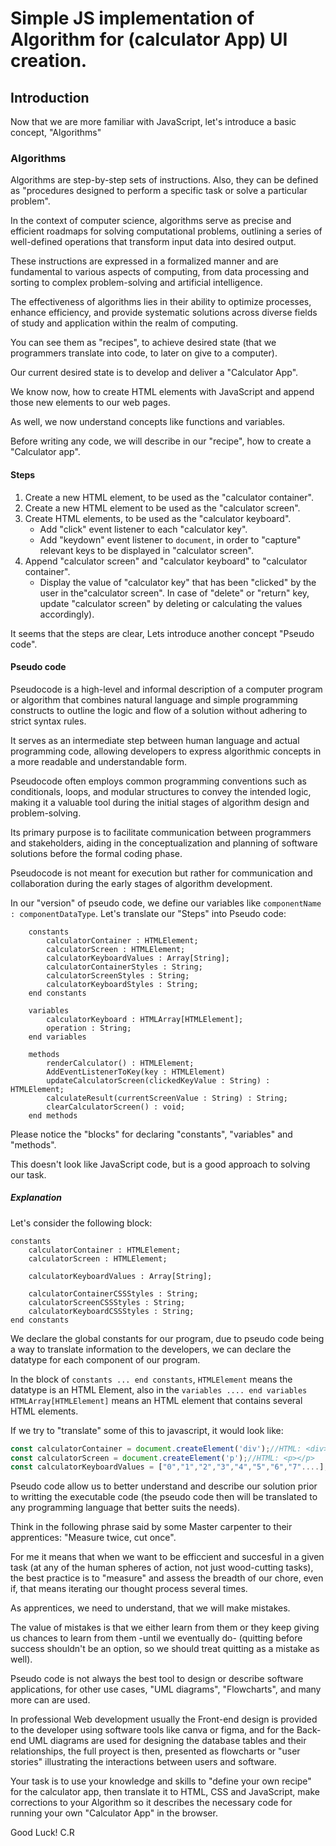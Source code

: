 # Simple JS implementation of Algorithm for (calculator App) UI creation.

## Introduction

Now that we are more familiar with JavaScript, let's introduce a basic concept, "Algorithms"

### Algorithms

Algorithms are step-by-step sets of instructions.
Also, they can be defined as "procedures designed to perform a specific task or solve a particular problem". 

In the context of computer science, algorithms serve as precise and efficient roadmaps for solving computational problems, outlining a series of well-defined operations that transform input data into desired output. 

These instructions are expressed in a formalized manner and are fundamental to various aspects of computing, from data processing and sorting to complex problem-solving and artificial intelligence. 

The effectiveness of algorithms lies in their ability to optimize processes, enhance efficiency, and provide systematic solutions across diverse fields of study and application within the realm of computing.

You can see them as "recipes", to achieve desired state (that we programmers translate into code, to later on give to a computer).

Our current desired state is to develop and deliver a "Calculator App". 

We know now, how to create HTML elements with JavaScript and append those new elements to our web pages.

As well, we now understand concepts like functions and variables.

Before writing any code, we will describe in our "recipe", how to create a "Calculator app".

#### Steps

1. Create a new HTML element, to be used as the "calculator container".
2. Create a new HTML element to be used as the "calculator screen".
3. Create HTML elements, to be used as the "calculator keyboard".
    - Add "click" event listener to each "calculator key".
    - Add "keydown" event listener to `document`, in order to "capture" relevant keys to be displayed in "calculator screen".
4. Append "calculator screen" and "calculator keyboard" to "calculator container".
    - Display the value of "calculator key" that has been "clicked" by the user  in the"calculator screen". In case of "delete" or "return" key, update "calculator screen" by deleting or calculating the values accordingly).


It seems that the steps are clear, Lets introduce another concept "Pseudo code".

#### Pseudo code

Pseudocode is a high-level and informal description of a computer program or algorithm that combines natural language and simple programming constructs to outline the logic and flow of a solution without adhering to strict syntax rules. 

It serves as an intermediate step between human language and actual programming code, allowing developers to express algorithmic concepts in a more readable and understandable form. 

Pseudocode often employs common programming conventions such as conditionals, loops, and modular structures to convey the intended logic, making it a valuable tool during the initial stages of algorithm design and problem-solving. 

Its primary purpose is to facilitate communication between programmers and stakeholders, aiding in the conceptualization and planning of software solutions before the formal coding phase. 

Pseudocode is not meant for execution but rather for communication and collaboration during the early stages of algorithm development.

In our "version" of pseudo code, we define our variables like `componentName : componentDataType`.
Let's translate our "Steps" into Pseudo code:

``` 
    constants
        calculatorContainer : HTMLElement;
        calculatorScreen : HTMLElement;
        calculatorKeyboardValues : Array[String];
        calculatorContainerStyles : String;
        calculatorScreenStyles : String;
        calculatorKeyboardStyles : String;
    end constants

    variables
        calculatorKeyboard : HTMLArray[HTMLElement];
        operation : String;
    end variables

    methods
        renderCalculator() : HTMLElement; 
        AddEventListenerToKey(key : HTMLElement)
        updateCalculatorScreen(clickedKeyValue : String) : HTMLElement;
        calculateResult(currentScreenValue : String) : String;
        clearCalculatorScreen() : void;
    end methods

```
Please notice the "blocks" for declaring "constants", "variables" and "methods".

This doesn't look like JavaScript code, but is a good approach to solving our task. 

##### Explanation
Let's consider the following block: 

``` 
constants
    calculatorContainer : HTMLElement;
    calculatorScreen : HTMLElement;

    calculatorKeyboardValues : Array[String];

    calculatorContainerCSSStyles : String;
    calculatorScreenCSSStyles : String;
    calculatorKeyboardCSSStyles : String;
end constants
```
We declare the global constants for our program, due to pseudo code being a way to translate information to the developers, we can declare the datatype for each component of our program.

In the block of `constants ... end constants`,  `HTMLElement` means the datatype is an HTML Element, also in the `variables .... end variables` `HTMLArray[HTMLElement]` means an HTML element that contains several HTML elements.

If we try to "translate" some of this to javascript, it would look like: 

```javascript
const calculatorContainer = document.createElement('div');//HTML: <div></div>
const calculatorScreen = document.createElement('p');//HTML: <p></p>
const calculatorKeyboardValues = ["0","1","2","3","4","5","6","7"....];

```
Pseudo code allow us to better understand and describe our solution prior to writting the executable code (the pseudo code then will be translated to any programming language that better suits the needs). 

Think in the following phrase said by some Master carpenter to their apprentices: "Measure twice, cut once". 

For me it means that when we want to be efficcient and succesful in a given task (at any of the human spheres of action, not just wood-cutting tasks), the best practice is to "measure" and assess the breadth of our chore, even if, that means iterating our thought process several times. 

As apprentices, we need to understand, that we will make mistakes. 

The value of mistakes is that we either learn from them or they keep giving us chances to learn from them -until we eventually do- (quitting before success shouldn't be an option, so we should treat quitting as a mistake as well).

Pseudo code is not always the best tool to design or describe software applications, for other use cases, "UML diagrams", "Flowcharts", and many more can are used. 

In professional Web development usually the Front-end design is provided to the developer using software tools like canva or figma, and for the Back-end UML diagrams are used for designing the database tables and their relationships, the full proyect is then, presented as flowcharts or "user stories" illustrating the interactions between users and software.

Your task is to use your knowledge and skills to "define your own recipe" for the calculator app, then translate it to HTML, CSS and JavaScript, make corrections to your Algorithm so it describes the necessary code for running your own "Calculator App" in the browser.

Good Luck! C.R 


